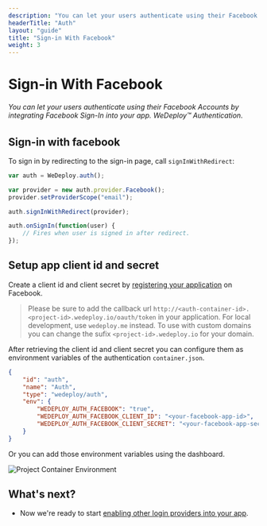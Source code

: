 ```yaml
---
description: "You can let your users authenticate using their Facebook Accounts by integrating Facebook Sign-In into your app."
headerTitle: "Auth"
layout: "guide"
title: "Sign-in With Facebook"
weight: 3
---
```


# Sign-in With Facebook

###### You can let your users authenticate using their Facebook Accounts by integrating Facebook Sign-In into your app. *WeDeploy™ Authentication*.

<article id="article_1">

## Sign-in with facebook

To sign in by redirecting to the sign-in page, call `signInWithRedirect`:


```js
var auth = WeDeploy.auth();

var provider = new auth.provider.Facebook();
provider.setProviderScope("email");

auth.signInWithRedirect(provider);

auth.onSignIn(function(user) {
	// Fires when user is signed in after redirect.
});
```

</article>

<article id="article_2">

## Setup app client id and secret

Create a client id and client secret by [registering your application](https://developers.facebook.com/docs/apps/register) on Facebook.

> Please be sure to add the callback url `http://<auth-container-id>.<project-id>.wedeploy.io/oauth/token` in your application.
> For local development, use `wedeploy.me` instead. To use with custom domains you can change the sufix `<project-id>.wedeploy.io` for your domain.

After retrieving the client id and client secret you can configure them as environment variables of the authentication `container.json`.

```json
{
	"id": "auth",
	"name": "Auth",
	"type": "wedeploy/auth",
	"env": {
		"WEDEPLOY_AUTH_FACEBOOK": "true",
		"WEDEPLOY_AUTH_FACEBOOK_CLIENT_ID": "<your-facebook-app-id>",
		"WEDEPLOY_AUTH_FACEBOOK_CLIENT_SECRET": "<your-facebook-app-secret>"
	}
}
```

Or you can add those environment variables using the dashboard.

![Project Container Environment](https://cloud.githubusercontent.com/assets/1435318/20008140/24531efc-a27e-11e6-9cdb-651086f7bae8.png)

</article>

## What's next?

* Now we're ready to start [enabling other login providers into your app](/docs/auth/js/sign-in-with-github.html).
